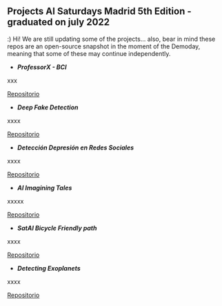 ## Projects AI Saturdays Madrid 5th Edition - graduated on july 2022

:) Hi! We are still updating some of the projects... also, bear in mind these repos are an open-source snapshot in the moment of the Demoday, meaning that some of these may continue independently.

+ ***ProfessorX - BCI***

xxx

[Repositorio](https://github.com/SaturdaysAI/Projects/tree/master/Madrid/July2022/ProfessorX-BCI)

+ ***Deep Fake Detection***

xxxx

[Repositorio](https://github.com/SaturdaysAI/Projects/tree/master/Madrid/July2022/deepfake-detection-main)

+ ***Detección Depresión en Redes Sociales***

xxxx

[Repositorio](https://github.com/SaturdaysAI/Projects/tree/master/Madrid/July2022/Deteccion_Depresion_RRSS_SaturdaysAI-master)

+ ***AI Imagining Tales***

xxxxx

[Repositorio](https://github.com/SaturdaysAI/Projects/tree/master/Madrid/July2022/AImagining-tales)

+ ***SatAI Bicycle Friendly path***

xxxx

[Repositorio](https://github.com/SaturdaysAI/Projects/tree/master/Madrid/July2022/SatAi_Bicycle)

+ ***Detecting Exoplanets***

xxxx

[Repositorio](https://github.com/SaturdaysAI/Projects/tree/master/Madrid/July2022/Detecting-exoplanets)
